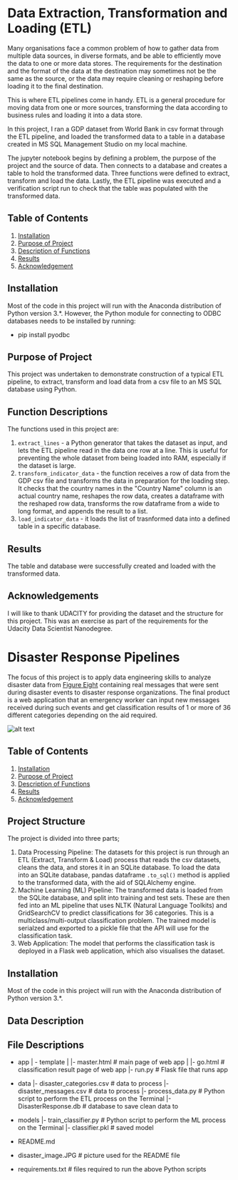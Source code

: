 # Data Extraction, Transformation and Loading (ETL)
Many organisations face a common problem of how to gather data from multiple data sources, in diverse formats, and be able to efficiently move the data to one or more data stores. The requirements for the destination and the format of the data at the destination may sometimes not be the same as the source, or the data may require cleaning or reshaping before loading it to the final destination.

This is where ETL pipelines come in handy. ETL is a general procedure for moving data from one or more sources, transforming the data according to business rules and loading it into a data store.

In this project, I ran a GDP dataset from World Bank in csv format through the ETL pipeline, and loaded the transformed data to a table in a database created in MS SQL Management Studio on my local machine.

The jupyter notebook begins by defining a problem, the purpose of the project and the source of data. Then connects to a database and creates a table to hold the transformed data. Three functions were defined to extract, transform and load the data. Lastly, the ETL pipeline was executed and a verification script run to check that the table was populated with the transformed data.


## Table of Contents

1. [Installation](#installation)
2. [Purpose of Project](#purpose-of-project)
3. [Description of Functions](#description-of-functions)
4. [Results](#results)
5. [Acknowledgement](#acknowledgement)


## Installation
Most of the code in this project will run with the Anaconda distribution of Python version 3.*. However, the Python module for connecting to ODBC databases needs to be installed by running:

- pip install pyodbc


## Purpose of Project
This project was undertaken to demonstrate construction of a typical ETL pipeline, to extract, transform and load data from a csv file to an MS SQL database using Python.


## Function Descriptions
The functions used in this project are:
1. `extract_lines` - a Python generator that takes the dataset as input, and lets the ETL pipeline read in the data one row at a line. This is useful for preventing the whole dataset from being loaded into RAM, especially if the dataset is large. 
2. `transform_indicator_data` -  the function receives a row of data from the GDP csv file and transforms the data in preparation for the loading step. It checks that the country names in the "Country Name" column is an actual country name, reshapes the row data, creates a dataframe with the reshaped row data, transforms the row dataframe from a wide to long format, and appends the result to a list.
3. `load_indicator_data` - it loads the list of trasnformed data into a defined table in a specific database.


## Results
The table and database were successfully created and loaded with the transformed data.


## Acknowledgements
I will like to thank UDACITY for providing the dataset and the structure for this project. This was an exercise as part of the requirements for the Udacity Data Scientist Nanodegree. 


# Disaster Response Pipelines
The focus of this project is to apply data engineering skills to analyze disaster data from [Figure Eight](https://appen.com/) containing real messages that were sent during disaster events to disaster response organizations. The final product is a web application that an emergency worker can input new messages received during such events and get classification results of 1 or more of 36 different categories depending on the aid required.

![alt text](disaster_image.JPG)

## Table of Contents

1. [Installation](#installation)
2. [Purpose of Project](#purpose-of-project)
3. [Description of Functions](#description-of-functions)
4. [Results](#results)
5. [Acknowledgement](#acknowledgement)


## Project Structure
The project is divided into three parts;
1. Data Processing Pipeline: The datasets for this project is run through an ETL (Extract, Transform & Load) process that reads the csv datasets, cleans the data, and stores it in an SQLite database. To load the data into an SQLite database, pandas dataframe `.to_sql()` method is applied to the transformed data, with the aid of SQLAlchemy engine.
2. Machine Learning (ML) Pipeline: The transformed data is loaded from the SQLite database, and split into training and test sets. These are then fed into an ML pipeline that uses NLTK (Natural Language Toolkits) and GridSearchCV to predict classifications for 36 categories. This is a multiclass/multi-output classification problem. The trained model is serialzed and exported to a pickle file that the API will use for the classification task.
3. Web Application: The model that performs the classification task is deployed in a Flask web application, which also visualises the dataset.


## Installation
Most of the code in this project will run with the Anaconda distribution of Python version 3.*. 

## Data Description


## File Descriptions
- app
| - template
| |- master.html           # main page of web app
| |- go.html               # classification result page of web app
|- run.py                  # Flask file that runs app

- data
|- disaster_categories.csv  # data to process 
|- disaster_messages.csv    # data to process
|- process_data.py          # Python script to perform the ETL process on the Terminal
|- DisasterResponse.db      # database to save clean data to

- models
|- train_classifier.py      # Python script to perform the ML process on the Terminal
|- classifier.pkl           # saved model 

- README.md
- disaster_image.JPG        # picture used for the README file
- requirements.txt          # files required to run the above Python scripts


       
